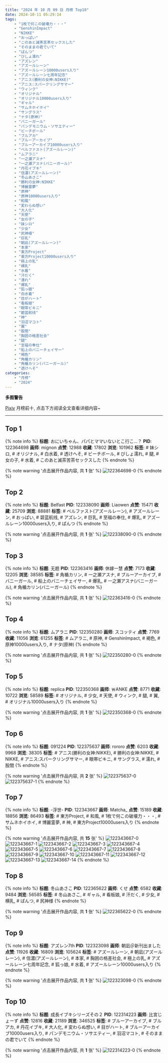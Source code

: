 ```yaml
---
title: "2024 年 10 月 09 日 月榜 Top10"
date: 2024-10-11 05:29:14
tags:
    - "1枚で何この破壊力・・・"
    - "GenshinImpact"
    - "NIKKE"
    - "おっぱい"
    - "このあと滅茶苦茶セックスした"
    - "そのままの君でいて"
    - "ぱんつ"
    - "びしょ濡れ"
    - "アズレン"
    - "アズールレーン"
    - "アズールレーン10000users入り"
    - "アズールレーン七周年記念"
    - "アニス(勝利の女神:NIKKE)"
    - "アニス:スパークリングサマー"
    - "ウィンク"
    - "オリジナル"
    - "オリジナル10000users入り"
    - "ギャル"
    - "サムネホイホイ"
    - "サングラス"
    - "ナタ(原神)"
    - "バニーガール"
    - "パンデモニウム・ソサエティー"
    - "ビーチボール"
    - "ブルアカ"
    - "ブルーアーカイブ"
    - "ブルーアーカイブ10000users入り"
    - "ベルファスト(アズールレーン)"
    - "ムアラニ"
    - "一之瀬アスナ"
    - "一之瀬アスナ(バニーガール)"
    - "丹花イブキ"
    - "信濃(アズールレーン)"
    - "冬山あさこ"
    - "勝利の女神:NIKKE"
    - "博麗霊夢"
    - "原神"
    - "原神10000users入り"
    - "和風"
    - "変わらぬ想い"
    - "大人化"
    - "天使"
    - "女の子"
    - "妹シロ"
    - "少女"
    - "尻神様"
    - "巨乳"
    - "朝凪(アズールレーン)"
    - "本家"
    - "東方Project"
    - "東方Project10000users入り"
    - "極上の乳"
    - "横乳"
    - "水着"
    - "汗だく"
    - "濡れ"
    - "爆乳"
    - "狐っ娘"
    - "白水着"
    - "目がハート"
    - "看板娘"
    - "眼帯ビキニ"
    - "碧蓝航线"
    - "神"
    - "羽沼マコト"
    - "翼"
    - "股間"
    - "胸囲の格差社会"
    - "腿"
    - "至福の奉仕"
    - "船上のバニーチェイサー"
    - "褐色"
    - "角楯カリン"
    - "角楯カリン(バニーガール)"
    - "透けへそ"
categories:
    - "月榜"
    - "2024"
---
```


<i class="fa fa-triangle-exclamation"></i>**多图警告**<i class="fa fa-triangle-exclamation"></i>

[Pixiv](https://www.pixiv.net/) 月榜前十, 点击下方阅读全文查看详细内容~

<!-- more -->

---

## Top 1

{% note info %}
**标题**: おにいちゃん、パパとママいないとこ行こ…？
**PID**: 122364698 **画师**: mignon
**点赞**: 12988 **收藏**: 17802 **浏览**: 101962
**标签**: # 妹シロ, # オリジナル, # 白水着, # 透けへそ, # ビーチボール, # びしょ濡れ, # 腿, # 女の子, # 水着, # このあと滅茶苦茶セックスした
{% endnote %}

{% note warning '点击展开作品内容, 共 **1** 张' %}
![122364698-0](https://i.pixiv.re/img-original/img/2024/09/12/15/59/31/122364698_p0.jpg)
{% endnote %}

## Top 2

{% note info %}
**标题**: Belfast
**PID**: 122338090 **画师**: Liaowen
**点赞**: 15471 **收藏**: 25709 **浏览**: 88881
**标签**: # ベルファスト(アズールレーン), # アズールレーン, # おっぱい, # 碧蓝航线, # アズレン, # 巨乳, # 至福の奉仕, # 爆乳, # アズールレーン10000users入り, # ぱんつ
{% endnote %}

{% note warning '点击展开作品内容, 共 **1** 张' %}
![122338090-0](https://i.pixiv.re/img-original/img/2024/09/11/16/46/00/122338090_p0.png)
{% endnote %}

## Top 3

{% note info %}
**标题**: 无题
**PID**: 122363416 **画师**: 休嫁一慧
**点赞**: 7173 **收藏**: 12205 **浏览**: 38585
**标签**: # 角楯カリン, # 一之瀬アスナ, # ブルーアーカイブ, # バニーガール, # 船上のバニーチェイサー, # 爆乳, # 一之瀬アスナ(バニーガール), # 角楯カリン(バニーガール)
{% endnote %}

{% note warning '点击展开作品内容, 共 **1** 张' %}
![122363416-0](https://i.pixiv.re/img-original/img/2024/09/12/14/31/13/122363416_p0.png)
{% endnote %}

## Top 4

{% note info %}
**标题**: ムアラニ
**PID**: 122350280 **画师**: スコッティ
**点赞**: 7769 **收藏**: 11056 **浏览**: 61255
**标签**: # ムアラニ, # 原神, # GenshinImpact, # 褐色, # 原神10000users入り, # ナタ(原神)
{% endnote %}

{% note warning '点击展开作品内容, 共 **1** 张' %}
![122350280-0](https://i.pixiv.re/img-original/img/2024/09/12/00/00/25/122350280_p0.jpg)
{% endnote %}

## Top 5

{% note info %}
**标题**: replica
**PID**: 122350368 **画师**: ￦ANKE
**点赞**: 8771 **收藏**: 10722 **浏览**: 58589
**标签**: # オリジナル, # 少女, # 天使, # ウィンク, # 腿, # 翼, # オリジナル10000users入り
{% endnote %}

{% note warning '点击展开作品内容, 共 **1** 张' %}
![122350368-0](https://i.pixiv.re/img-original/img/2024/09/12/00/00/51/122350368_p0.jpg)
{% endnote %}

## Top 6

{% note info %}
**标题**: 091224
**PID**: 122375637 **画师**: rororo
**点赞**: 6203 **收藏**: 9968 **浏览**: 38305
**标签**: # アニス(勝利の女神:NIKKE), # 勝利の女神:NIKKE, # NIKKE, # アニス:スパークリングサマー, # 眼帯ビキニ, # サングラス, # 濡れ, # 股間
{% endnote %}

{% note warning '点击展开作品内容, 共 **2** 张' %}
![122375637-0](https://i.pixiv.re/img-original/img/2024/09/12/23/02/26/122375637_p0.jpg)
![122375637-1](https://i.pixiv.re/img-original/img/2024/09/12/23/02/26/122375637_p1.jpg)
{% endnote %}

## Top 7

{% note info %}
**标题**: -浮世-
**PID**: 122343667 **画师**: Matcha_
**点赞**: 15189 **收藏**: 18856 **浏览**: 86493
**标签**: # 東方Project, # 和風, # 1枚で何この破壊力・・・, # サムネホイホイ, # 博麗霊夢, # 神, # 東方Project10000users入り
{% endnote %}

{% note warning '点击展开作品内容, 共 **15** 张' %}
![122343667-0](https://i.pixiv.re/img-original/img/2024/09/11/20/39/20/122343667_p0.jpg)
![122343667-1](https://i.pixiv.re/img-original/img/2024/09/11/20/39/20/122343667_p1.jpg)
![122343667-2](https://i.pixiv.re/img-original/img/2024/09/11/20/39/20/122343667_p2.jpg)
![122343667-3](https://i.pixiv.re/img-original/img/2024/09/11/20/39/20/122343667_p3.jpg)
![122343667-4](https://i.pixiv.re/img-original/img/2024/09/11/20/39/20/122343667_p4.jpg)
![122343667-5](https://i.pixiv.re/img-original/img/2024/09/11/20/39/20/122343667_p5.jpg)
![122343667-6](https://i.pixiv.re/img-original/img/2024/09/11/20/39/20/122343667_p6.jpg)
![122343667-7](https://i.pixiv.re/img-original/img/2024/09/11/20/39/20/122343667_p7.jpg)
![122343667-8](https://i.pixiv.re/img-original/img/2024/09/11/20/39/20/122343667_p8.jpg)
![122343667-9](https://i.pixiv.re/img-original/img/2024/09/11/20/39/20/122343667_p9.jpg)
![122343667-10](https://i.pixiv.re/img-original/img/2024/09/11/20/39/20/122343667_p10.jpg)
![122343667-11](https://i.pixiv.re/img-original/img/2024/09/11/20/39/20/122343667_p11.jpg)
![122343667-12](https://i.pixiv.re/img-original/img/2024/09/11/20/39/20/122343667_p12.jpg)
![122343667-13](https://i.pixiv.re/img-original/img/2024/09/11/20/39/20/122343667_p13.jpg)
![122343667-14](https://i.pixiv.re/img-original/img/2024/09/11/20/39/20/122343667_p14.jpg)
{% endnote %}

## Top 8

{% note info %}
**标题**: 冬山あさこ
**PID**: 122365622 **画师**: くせ
**点赞**: 6582 **收藏**: 9484 **浏览**: 56585
**标签**: # 冬山あさこ, # ギャル, # 看板娘, # 汗だく, # 少女, # 横乳, # ぱんつ, # 尻神様
{% endnote %}

{% note warning '点击展开作品内容, 共 **1** 张' %}
![122365622-0](https://i.pixiv.re/img-original/img/2024/09/12/17/00/04/122365622_p0.png)
{% endnote %}

## Top 9

{% note info %}
**标题**: アズレン7th
**PID**: 122323098 **画师**: 朝凪＠新刊出ました
**点赞**: 11926 **收藏**: 16809 **浏览**: 105624
**标签**: # アズールレーン, # 朝凪(アズールレーン), # 信濃(アズールレーン), # 本家, # 胸囲の格差社会, # 極上の乳, # アズールレーン七周年記念, # 狐っ娘, # 水着, # アズールレーン10000users入り
{% endnote %}

{% note warning '点击展开作品内容, 共 **1** 张' %}
![122323098-0](https://i.pixiv.re/img-original/img/2024/09/11/00/01/31/122323098_p0.jpg)
{% endnote %}

## Top 10

{% note info %}
**标题**: 成長イブキシリーズその２
**PID**: 122314223 **画师**: 比宮じょーず
**点赞**: 12816 **收藏**: 21189 **浏览**: 346525
**标签**: # ブルーアーカイブ, # ブルアカ, # 丹花イブキ, # 大人化, # 変わらぬ想い, # 目がハート, # ブルーアーカイブ10000users入り, # パンデモニウム・ソサエティー, # 羽沼マコト, # そのままの君でいて
{% endnote %}

{% note warning '点击展开作品内容, 共 **1** 张' %}
![122314223-0](https://i.pixiv.re/img-original/img/2024/09/10/19/32/08/122314223_p0.png)
{% endnote %}
